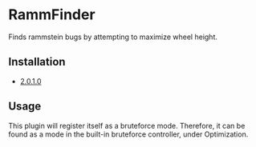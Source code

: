 # RammFinder

Finds rammstein bugs by attempting to maximize wheel height.

## Installation

- [2.0.1.0](https://github.com/Sai-Moen/TMInterface-AS-SaiMoen/releases/download/pre_docs/rammfinder.as)

## Usage

This plugin will register itself as a bruteforce mode.
Therefore, it can be found as a mode in the built-in bruteforce controller, under Optimization.

